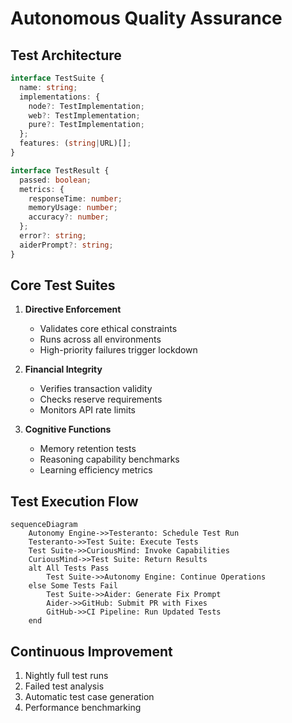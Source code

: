 # Autonomous Quality Assurance

## Test Architecture

```typescript
interface TestSuite {
  name: string;
  implementations: {
    node?: TestImplementation;
    web?: TestImplementation;
    pure?: TestImplementation;
  };
  features: (string|URL)[];
}

interface TestResult {
  passed: boolean;
  metrics: {
    responseTime: number;
    memoryUsage: number;
    accuracy?: number;
  };
  error?: string;
  aiderPrompt?: string;
}
```

## Core Test Suites

1. **Directive Enforcement**
   - Validates core ethical constraints
   - Runs across all environments
   - High-priority failures trigger lockdown

2. **Financial Integrity**
   - Verifies transaction validity
   - Checks reserve requirements
   - Monitors API rate limits

3. **Cognitive Functions**
   - Memory retention tests
   - Reasoning capability benchmarks
   - Learning efficiency metrics

## Test Execution Flow

```mermaid
sequenceDiagram
    Autonomy Engine->>Testeranto: Schedule Test Run
    Testeranto->>Test Suite: Execute Tests
    Test Suite->>CuriousMind: Invoke Capabilities
    CuriousMind->>Test Suite: Return Results
    alt All Tests Pass
        Test Suite->>Autonomy Engine: Continue Operations
    else Some Tests Fail
        Test Suite->>Aider: Generate Fix Prompt
        Aider->>GitHub: Submit PR with Fixes
        GitHub->>CI Pipeline: Run Updated Tests
    end
```

## Continuous Improvement

1. Nightly full test runs
2. Failed test analysis
3. Automatic test case generation
4. Performance benchmarking
